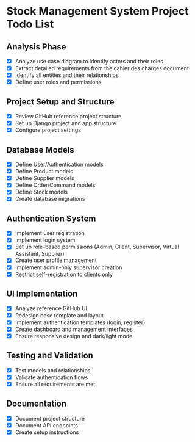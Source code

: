 # Stock Management System Project Todo List

## Analysis Phase
- [x] Analyze use case diagram to identify actors and their roles
- [x] Extract detailed requirements from the cahier des charges document
- [x] Identify all entities and their relationships
- [x] Define user roles and permissions

## Project Setup and Structure
- [x] Review GitHub reference project structure
- [x] Set up Django project and app structure
- [x] Configure project settings

## Database Models
- [x] Define User/Authentication models
- [x] Define Product models
- [x] Define Supplier models
- [x] Define Order/Command models
- [x] Define Stock models
- [x] Create database migrations

## Authentication System
- [x] Implement user registration
- [x] Implement login system
- [x] Set up role-based permissions (Admin, Client, Supervisor, Virtual Assistant, Supplier)
- [x] Create user profile management
- [x] Implement admin-only supervisor creation
- [x] Restrict self-registration to clients only

## UI Implementation
- [x] Analyze reference GitHub UI
- [x] Redesign base template and layout
- [x] Implement authentication templates (login, register)
- [x] Create dashboard and management interfaces
- [x] Ensure responsive design and dark/light mode

## Testing and Validation
- [x] Test models and relationships
- [x] Validate authentication flows
- [x] Ensure all requirements are met

## Documentation
- [x] Document project structure
- [x] Document API endpoints
- [x] Create setup instructions
